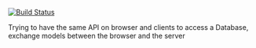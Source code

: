[![Build Status](https://drone.io/github.com/christophehurpeau/dart-springbok_db/status.png)](https://drone.io/github.com/christophehurpeau/dart-springbok_db/latest)

Trying to have the same API on browser and clients to access a Database, exchange models between the browser and the server
